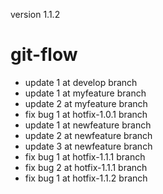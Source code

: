 version 1.1.2
# git-flow
- update 1 at develop branch
- update 1 at myfeature branch
- update 2 at myfeature branch
- fix bug 1 at hotfix-1.0.1 branch
- update 1 at newfeature branch
- update 2 at newfeature branch
- update 3 at newfeature branch
- fix bug 1 at hotfix-1.1.1 branch
- fix bug 2 at hotfix-1.1.1 branch
- fix bug 1 at hotfix-1.1.2 branch